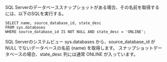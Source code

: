 SQL Serverのデータベーススナップショットがある場合、その名前を取得するには、以下のSQLを実行する。


```
SELECT name, source_database_id, state_desc
FROM sys.databases
WHERE source_database_id IS NOT NULL AND state_desc = 'ONLINE';
```

SQL Serverのシステムビュー sys.databases から、source_database_id が NULL でないデータベースの名前 (name) を取得します。
スナップショットデータベースの場合、state_desc 列には通常 ONLINE が入っています。